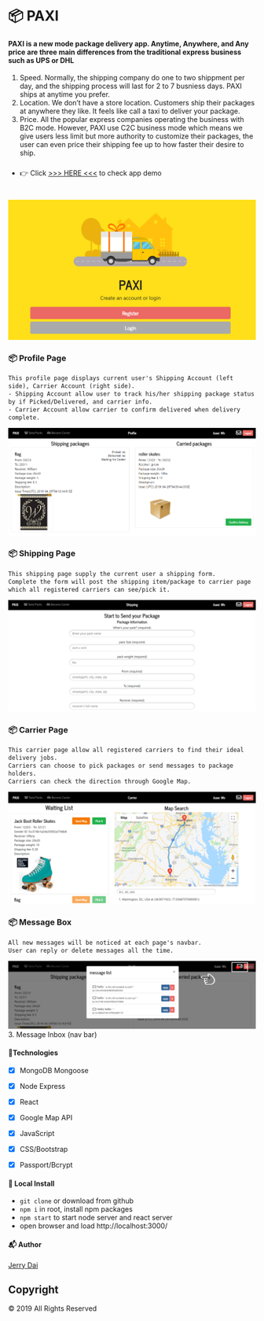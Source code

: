 # 📦 PAXI

#### PAXI is a new mode package delivery app. Anytime, Anywhere, and Any price are three main differences from the traditional express business such as UPS or DHL

1.	Speed. Normally, the shipping company do one to two shippment per day, and the shipping process will last for 2 to 7 busniess days. PAXI ships at anytime you prefer.
2.	Location. We don’t have a store location. Customers ship their packages at anywhere they like. It feels like call a taxi to deliver your package.
3.	Price. All the popular express companies operating the business with B2C mode. However, PAXI use C2C business mode which means we give users less limit but more authority to customize their packages, the user can even price their shipping fee up to how faster their desire to ship.
###

* 👉 Click  [>>> HERE <<<](https://paxi-express.herokuapp.com/)   to check app demo
#

![concert](./client/public/Snipaste_2019-04-29_00-54-24.png)
<!--![concert](./client/public/Snipaste_2019-04-29_00-54-39.png) -->

### 📦 Profile Page
```
This profile page displays current user's Shipping Account (left side), Carrier Account (right side).
- Shipping Account allow user to track his/her shipping package status by if Picked/Delivered, and carrier info.
- Carrier Account allow carrier to confirm delivered when delivery complete.
```
![concert](./client/public/Snipaste_2019-04-29_00-55-23.png)

### 📦 Shipping Page
```
This shipping page supply the current user a shipping form.
Complete the form will post the shipping item/package to carrier page which all registered carriers can see/pick it.
```
![concert](./client/public/Snipaste_2019-04-29_00-55-40.png)

### 📦 Carrier Page
```
This carrier page allow all registered carriers to find their ideal delivery jobs.
Carriers can choose to pick packages or send messages to package holders.
Carriers can check the direction through Google Map.
```
![concert](./client/public/Snipaste_2019-04-29_00-56-54.png)

### 📦 Message Box
```
All new messages will be noticed at each page's navbar.
User can reply or delete messages all the time.
```
![concert](./client/public/Snipaste_2019-04-29_01-12-54.png)
3. Message Inbox (nav bar)

#### 🚛Technologies
- [x] MongoDB Mongoose
- [x] Node Express
- [x] React
- [x] Google Map API
- [x] JavaScript
- [x] CSS/Bootstrap
- [x] Passport/Bcrypt


#### 🚛 Local Install

* `git clone` or download from github
* `npm i` in root, install npm packages
* `npm start` to start node server and react server
* open browser and load http://localhost:3000/

#### 📬 Author

[Jerry Dai](https://github.com/jerrylovepizza)

## Copyright
© 2019 All Rights Reserved

